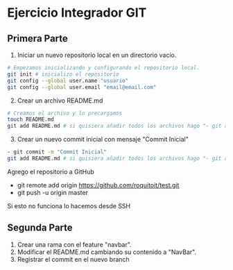 # Ejercicio Integrador GIT

## Primera Parte
1. Iniciar un nuevo repositorio local en un directorio vacío.


```sh
# Empezamos inicializando y configurando el repositorio local.
git init # inicializo el repositorio
git config --global user.name "usuario"
git config --global user.email "email@email.com"
```
2. Crear un archivo README.md


```sh
# Creamos el archivo y lo precargamos 
touch README.md
git add README.md # si quisiera añadir todos los archivos hago "- git add ."
```

3. Crear un nuevo commit inicial con mensaje "Commit Inicial"

```sh
- git commit -m "Commit Inicial"
git add README.md # si quisiera añadir todos los archivos hago "- git add ."
```

Agrego el repositorio a GitHub
- git remote add origin https://github.com/roquitoit/test.git
- git push -u origin master

Si esto no funciona lo hacemos desde SSH


## Segunda Parte
1. Crear una rama con el feature "navbar".
2. Modificar el README.md cambiando su contenido a "NavBar".
3. Registrar el commit en el nuevo branch


